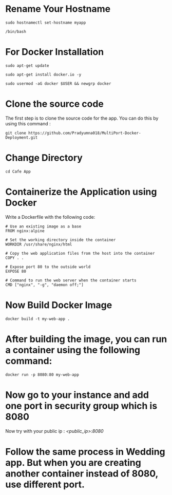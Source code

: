 # Rename Your Hostname 
```
sudo hostnamectl set-hostname myapp

/bin/bash
```

# For Docker Installation
```
sudo apt-get update

sudo apt-get install docker.io -y
```
```
sudo usermod -aG docker $USER && newgrp docker
```

# Clone the source code

The first step is to clone the source code for the app. You can do this by using this command :
```
git clone https://github.com/Pradyumna018/MultiPort-Docker-Deployment.git
```
# Change Directory
```
cd Cafe App
```
# Containerize the Application using Docker

Write a Dockerfile with the following code:
```
# Use an existing image as a base
FROM nginx:alpine

# Set the working directory inside the container
WORKDIR /usr/share/nginx/html

# Copy the web application files from the host into the container
COPY . .

# Expose port 80 to the outside world
EXPOSE 80

# Command to run the web server when the container starts
CMD ["nginx", "-g", "daemon off;"]

```

# Now Build Docker Image
```
docker build -t my-web-app .
```

# After building the image, you can run a container using the following command:
```
docker run -p 8080:80 my-web-app
```
# Now go to your instance and add one port in security group  which is 8080
Now try with your public ip : *<public_ip>:8080*

# Follow the same process in Wedding app. But when you are creating another container instead of 8080, use different port.


